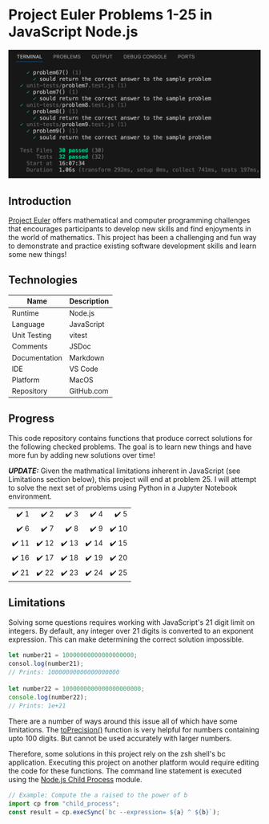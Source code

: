 # Project Euler Problems 1-25 in JavaScript Node.js

![Sample Unit Testing Output](readme-screenshot.png "Sample Unit Testing Output")

## Introduction

[Project Euler](https://projecteuler.net/about) offers mathematical and computer programming challenges that encourages participants to develop new skills and find enjoyments in the world of mathematics. This project has been a challenging and fun way to demonstrate and practice existing software development skills and learn some new things!

## Technologies

| Name          | Description |
| ------------- | ----------- |
| Runtime       | Node.js     |
| Language      | JavaScript  |
| Unit Testing  | vitest      |
| Comments      | JSDoc       |
| Documentation | Markdown    |
| IDE           | VS Code     |
| Platform      | MacOS       |
| Repository    | GitHub.com  |

## Progress

This code repository contains functions that produce correct solutions for the following checked problems. The goal is to learn new things and have more fun by adding new solutions over time!

***UPDATE:*** Given the mathmatical limitations inherent in JavaScript (see Limitations section below), this project will end at problem 25. I will attempt to solve the next set of problems using Python in a Jupyter Notebook environment.

|                       |                       |                       |                       |                       | 
| --------------------: | --------------------: | --------------------: | --------------------: | --------------------: | 
|  :heavy_check_mark: 1 |  :heavy_check_mark: 2 |  :heavy_check_mark: 3 |  :heavy_check_mark: 4 |  :heavy_check_mark: 5 |
| :heavy_check_mark: 6 |  :heavy_check_mark: 7 |  :heavy_check_mark: 8 |  :heavy_check_mark: 9 | :heavy_check_mark: 10 |
| :heavy_check_mark: 11 | :heavy_check_mark: 12 | :heavy_check_mark: 13 | :heavy_check_mark: 14 | :heavy_check_mark: 15 |
| :heavy_check_mark: 16 | :heavy_check_mark: 17 | :heavy_check_mark: 18 | :heavy_check_mark: 19 | :heavy_check_mark: 20 |
| :heavy_check_mark: 21 | :heavy_check_mark: 22 | :heavy_check_mark: 23 | :heavy_check_mark: 24 | :heavy_check_mark: 25 |                    



## Limitations

Solving some questions requires working with JavaScript's 21 digit limit on integers. By default, any integer over 21 digits is converted to an exponent expression. This can make determining the correct solution impossible.

```javascript
let number21 = 10000000000000000000;
consol.log(number21);
// Prints: 10000000000000000000

let number22 = 1000000000000000000000;
console.log(number22);
// Prints: 1e+21
```

There are a number of ways around this issue all of which have some limitations. The [toPrecision()](https://developer.mozilla.org/en-US/docs/Web/JavaScript/Reference/Global_Objects/Number/toPrecision) function is very helpful for numbers containing upto 100 digits. But cannot be used accurately with larger numbers.

Therefore, some solutions in this project rely on the zsh shell's bc application. Executing this project on another platform would require editing the code for these functions. The command line statement is executed using the [Node.js Child Process](https://nodejs.org/api/child_process.html) module.

```javascript
// Example: Compute the a raised to the power of b
import cp from "child_process";
const result = cp.execSync(`bc --expression= ${a} ^ ${b}`);
```
